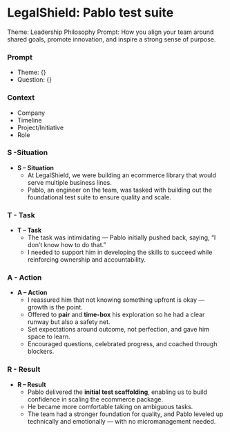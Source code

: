 # LegalShield: Pablo test suite

Theme: Leadership Philosophy
Prompt: How you align your team around shared goals, promote innovation, and inspire a strong sense of purpose.

### Prompt

- Theme: {}
- Question: {}

### Context

- Company
- Timeline
- Project/Initiative
- Role

### S -Situation

- **S – Situation**
    - At LegalShield, we were building an ecommerce library that would serve multiple business lines.
    - Pablo, an engineer on the team, was tasked with building out the foundational test suite to ensure quality and scale.

### T - Task

- **T – Task**
    - The task was intimidating — Pablo initially pushed back, saying, “I don’t know how to do that.”
    - I needed to support him in developing the skills to succeed while reinforcing ownership and accountability.

### A - Action

- **A – Action**
    - I reassured him that not knowing something upfront is okay — growth is the point.
    - Offered to **pair** and **time-box** his exploration so he had a clear runway but also a safety net.
    - Set expectations around outcome, not perfection, and gave him space to learn.
    - Encouraged questions, celebrated progress, and coached through blockers.

### R - Result

- **R – Result**
    - Pablo delivered the **initial test scaffolding**, enabling us to build confidence in scaling the ecommerce package.
    - He became more comfortable taking on ambiguous tasks.
    - The team had a stronger foundation for quality, and Pablo leveled up technically and emotionally — with no micromanagement needed.